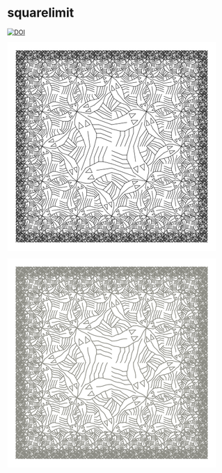# squarelimit

[![DOI](https://zenodo.org/badge/430345553.svg)](https://zenodo.org/doi/10.5281/zenodo.10775204)

![](plots/squarelimit.png)

![](plots/squarelimit-curve.png)